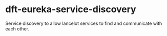 # dft-eureka-service-discovery

Service discovery to allow lancelot services to find and communicate with each other.
